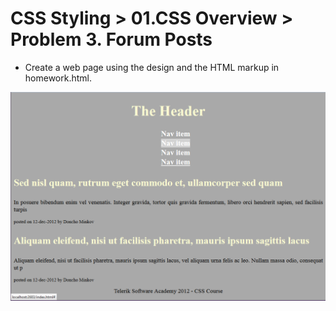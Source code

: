 CSS Styling > 01.CSS Overview > Problem 3. Forum Posts
============

* Create a web page using the design and the HTML markup in homework.html.

![picture1](./resources/task3.png)

